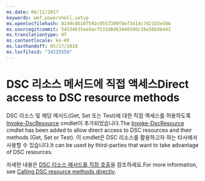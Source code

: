 ```yaml
---
ms.date: 06/12/2017
keywords: wmf,powershell,setup
ms.openlocfilehash: 8149c8b107592c0557389f8ef3414c7d2183e586
ms.sourcegitcommit: 54534635eedacf531d8d6344019dc16a50b8b441
ms.translationtype: HT
ms.contentlocale: ko-KR
ms.lasthandoff: 05/17/2018
ms.locfileid: "34225558"
---
```

# <a name="direct-access-to-dsc-resource-methods"></a><span data-ttu-id="43bce-102">DSC 리소스 메서드에 직접 액세스</span><span class="sxs-lookup"><span data-stu-id="43bce-102">Direct access to DSC resource methods</span></span>


<span data-ttu-id="43bce-103">DSC 리소스 및 해당 메서드(Get, Set 또는 Test)에 대한 직접 액세스를 허용하도록 [Invoke-DscResource](https://technet.microsoft.com/library/mt517869.aspx) cmdlet이 추가되었습니다.</span><span class="sxs-lookup"><span data-stu-id="43bce-103">The [Invoke-DscResource](https://technet.microsoft.com/library/mt517869.aspx) cmdlet has been added to allow direct access to DSC resources and their methods (Get, Set or Test).</span></span> <span data-ttu-id="43bce-104">이 cmdlet은 DSC 리소스를 활용하고자 하는 타사에서 사용할 수 있습니다.</span><span class="sxs-lookup"><span data-stu-id="43bce-104">It can be used by third-parties that want to take advantage of DSC resources.</span></span>

<span data-ttu-id="43bce-105">자세한 내용은 [DSC 리소스 메서드를 직접 호출](https://msdn.microsoft.com/powershell/dsc/directcallresource)을 참조하세요.</span><span class="sxs-lookup"><span data-stu-id="43bce-105">For more information, see [Calling DSC resource methods directly](https://msdn.microsoft.com/powershell/dsc/directcallresource).</span></span>
